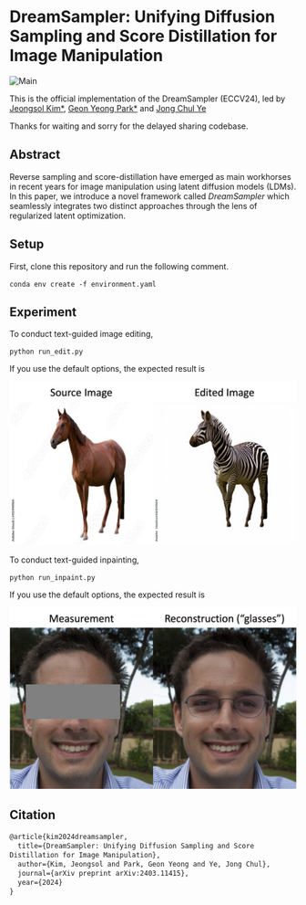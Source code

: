 # DreamSampler: Unifying Diffusion Sampling and Score Distillation for Image Manipulation


![Main](assets/main.png)


This is the official implementation of the DreamSampler (ECCV24), led by
[Jeongsol Kim*](https://jeongsol.dev/), [Geon Yeong Park*](https://geonyeong-park.github.io/) and [Jong Chul Ye](https://bispl.weebly.com/professor.html)

Thanks for waiting and sorry for the delayed sharing codebase.


## Abstract

Reverse sampling and score-distillation have emerged as main workhorses in recent years for image manipulation using latent diffusion models (LDMs).
In this paper, we introduce a novel framework called *DreamSampler* which seamlessly integrates two distinct approaches through the lens of regularized latent optimization.

## Setup

First, clone this repository and run the following comment.

```
conda env create -f environment.yaml
```


## Experiment

To conduct text-guided image editing,

```
python run_edit.py
```

If you use the default options, the expected result is

![EditResult](assets/real_edit.png)


To conduct text-guided inpainting,

```
python run_inpaint.py
```

If you use the default options, the expected result is 

![InpaintResult](assets/inpaint.png)


## Citation

```
@article{kim2024dreamsampler,
  title={DreamSampler: Unifying Diffusion Sampling and Score Distillation for Image Manipulation},
  author={Kim, Jeongsol and Park, Geon Yeong and Ye, Jong Chul},
  journal={arXiv preprint arXiv:2403.11415},
  year={2024}
}
```
